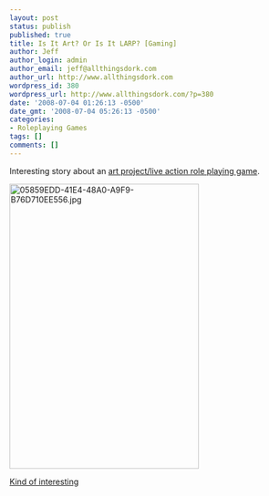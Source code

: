 ```yaml
---
layout: post
status: publish
published: true
title: Is It Art? Or Is It LARP? [Gaming]
author: Jeff
author_login: admin
author_email: jeff@allthingsdork.com
author_url: http://www.allthingsdork.com
wordpress_id: 380
wordpress_url: http://www.allthingsdork.com/?p=380
date: '2008-07-04 01:26:13 -0500'
date_gmt: '2008-07-04 05:26:13 -0500'
categories:
- Roleplaying Games
tags: []
comments: []
---
```

<p>Interesting story about an <a href="http://io9.com/5021986/is-it-art-or-is-it-larp">art project/live action role playing game</a>.</p>
<p><img src="http://www.allthingsdork.com/wp-content/uploads/2008/07/05859edd-41e4-48a0-a9f9-b76d710ee556.jpg" alt="05859EDD-41E4-48A0-A9F9-B76D710EE556.jpg" border="0" width="332" height="500" /></p>
<p><a href="http://io9.com/5021986/is-it-art-or-is-it-larp">Kind of interesting</a></p>
